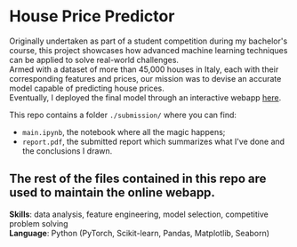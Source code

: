 # House Price Predictor 
Originally undertaken as part of a student competition during my bachelor's course, this project showcases how advanced machine learning techniques can be applied to solve real-world challenges.  
Armed with a dataset of more than 45,000 houses in Italy, each with their corresponding features and prices, our mission was to devise an accurate model capable of predicting house prices.  
Eventually, I deployed the final model through an interactive webapp [here](https://house-price-predictor.streamlit.app/).

This repo contains a folder `./submission/` where you can find:
- `main.ipynb`, the notebook where all the magic happens;
- `report.pdf`, the submitted report which summarizes what I've done and the conclusions I drawn.
    
The rest of the files contained in this repo are used to maintain the online webapp.
---
**Skills**: data analysis, feature engineering, model selection, competitive problem solving  
**Language**: Python (PyTorch, Scikit-learn, Pandas, Matplotlib, Seaborn)

